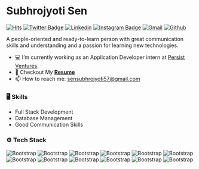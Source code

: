 # Subhrojyoti Sen

[![Hits](https://hits.seeyoufarm.com/api/count/incr/badge.svg?url=https%3A%2F%2Fgithub.com%2Fhejazizo%2Fhejazizo&count_bg=%2379C83D&title_bg=%23555555&icon=&icon_color=%23E7E7E7&title=Profile+Views&edge_flat=false)](https://hits.seeyoufarm.com)
[![Twitter Badge](https://img.shields.io/badge/-Twitter-1da1f2?labelColor=1da1f2&logo=twitter&logoColor=white&link=https://twitter.com/its_subhro)](https://twitter.com/its_subhro)
[![Linkedin](https://img.shields.io/badge/-LinkedIn-blue?style=flat&logo=Linkedin&logoColor=white)](https://www.linkedin.com/in/subhrojyoti-sen/)
[![Instagram Badge](https://img.shields.io/badge/-Instagram-purple?logo=instagram&logoColor=white&link=https://instagram.com/_itz_subhro/)](https://www.instagram.com/_itz_subhro)
[![Gmail](https://img.shields.io/badge/-Gmail-c14438?style=flat&logo=Gmail&logoColor=white)](mailto:sensubhrojyoti57@gmail.com)
[![Github](https://img.shields.io/github/followers/its-subhro?label=Follow&style=social)](https://github.com/its-subhro)

A people-oriented and ready-to-learn person with great communication skills and understanding and a passion for learning new technologies.

- 💻 I’m currently working as an Application Developer intern at [Persist Ventures](https://persistventures.com/).
- 📜 Checkout My [**Resume**](https://drive.google.com/uc?export=download&id=1pUSkz1LSkOHR2-kU7R03zq3P2KJOyQEW)
- 📫 How to reach me: sensubhrojyoti57@gmail.com


### 🖥 Skills

- Full Stack Development
- Database Management
- Good Communication Skills
### ⚙️ Tech Stack

![Bootstrap](https://img.shields.io/badge/-Flutter-05122A?style=flat-square&logo=Flutter&color=353535) ![Bootstrap](https://img.shields.io/badge/-JQuery-05122A?style=flat-square&logo=JQuery&color=353535) ![Bootstrap](https://img.shields.io/badge/-Git-05122A?style=flat-square&logo=Git&color=353535) ![Bootstrap](https://img.shields.io/badge/-Axios-05122A?style=flat-square&logo=Axios&color=353535) ![Bootstrap](https://img.shields.io/badge/-EJS-05122A?style=flat-square&logo=EJS&color=353535) ![Bootstrap](https://img.shields.io/badge/-React-05122A?style=flat-square&logo=React&color=353535) ![Bootstrap](https://img.shields.io/badge/-Firebase-05122A?style=flat-square&logo=Firebase&color=353535) ![Bootstrap](https://img.shields.io/badge/-Node.js-05122A?style=flat-square&logo=Node.js&color=353535) ![Bootstrap](https://img.shields.io/badge/-Django-05122A?style=flat-square&logo=Django&color=353535) ![Bootstrap](https://img.shields.io/badge/-Express-05122A?style=flat-square&logo=Express&color=353535) ![Bootstrap](https://img.shields.io/badge/-Python-05122A?style=flat-square&logo=Python&color=353535) ![Bootstrap](https://img.shields.io/badge/-Vite-05122A?style=flat-square&logo=Vite&color=353535)

